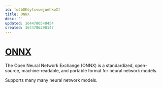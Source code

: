 ```yaml
---
id: fwJbQKdytxvuwjuehkoXf
title: ONNX
desc: ''
updated: 1644706548454
created: 1644706390147
---
```


# [ONNX](https://onnx.ai/)

The Open Neural Network Exchange (ONNX) is a standardized, open-source, machine-readable, and portable format for neural network models.

Supports many many neural network models.


